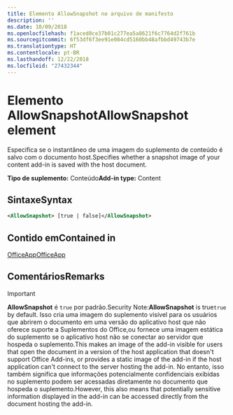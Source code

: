 ```yaml
---
title: Elemento AllowSnapshot no arquivo de manifesto
description: ''
ms.date: 10/09/2018
ms.openlocfilehash: f1aced0ce37b01c277ea5a8621f6c7764d2f761b
ms.sourcegitcommit: 6f53df6f3ee91e084cd5160bb48afbbd49743b7e
ms.translationtype: HT
ms.contentlocale: pt-BR
ms.lasthandoff: 12/22/2018
ms.locfileid: "27432344"
---
```

# <a name="allowsnapshot-element"></a><span data-ttu-id="3ae45-102">Elemento AllowSnapshot</span><span class="sxs-lookup"><span data-stu-id="3ae45-102">AllowSnapshot element</span></span>

<span data-ttu-id="3ae45-103">Especifica se o instantâneo de uma imagem do suplemento de conteúdo é salvo com o documento host.</span><span class="sxs-lookup"><span data-stu-id="3ae45-103">Specifies whether a snapshot image of your content add-in is saved with the host document.</span></span>

<span data-ttu-id="3ae45-104">**Tipo de suplemento:** Conteúdo</span><span class="sxs-lookup"><span data-stu-id="3ae45-104">**Add-in type:** Content</span></span>

## <a name="syntax"></a><span data-ttu-id="3ae45-105">Sintaxe</span><span class="sxs-lookup"><span data-stu-id="3ae45-105">Syntax</span></span>

```XML
<AllowSnapshot> [true | false]</AllowSnapshot>
```

## <a name="contained-in"></a><span data-ttu-id="3ae45-106">Contido em</span><span class="sxs-lookup"><span data-stu-id="3ae45-106">Contained in</span></span>

[<span data-ttu-id="3ae45-107">OfficeApp</span><span class="sxs-lookup"><span data-stu-id="3ae45-107">OfficeApp</span></span>](officeapp.md)

## <a name="remarks"></a><span data-ttu-id="3ae45-108">Comentários</span><span class="sxs-lookup"><span data-stu-id="3ae45-108">Remarks</span></span>

 > [!IMPORTANT]
 > <span data-ttu-id="3ae45-109">**AllowSnapshot** é `true` por padrão.</span><span class="sxs-lookup"><span data-stu-id="3ae45-109">Security Note:**AllowSnapshot** is true`true` by default.</span></span> <span data-ttu-id="3ae45-110">Isso cria uma imagem do suplemento visível para os usuários que abrirem o documento em uma versão do aplicativo host que não oferece suporte a Suplementos do Office,ou fornece uma imagem estática do suplemento se o aplicativo host não se conectar ao servidor que hospeda o suplemento.</span><span class="sxs-lookup"><span data-stu-id="3ae45-110">This makes an image of the add-in visible for users that open the document in a version of the host application that doesn't support Office Add-ins, or provides a static image of the add-in if the host application can't connect to the server hosting the add-in.</span></span> <span data-ttu-id="3ae45-111">No entanto, isso também significa que informações potencialmente confidenciais exibidas no suplemento podem ser acessadas diretamente no documento que hospeda o suplemento.</span><span class="sxs-lookup"><span data-stu-id="3ae45-111">However, this also means that potentially sensitive information displayed in the add-in can be accessed directly from the document hosting the add-in.</span></span>

